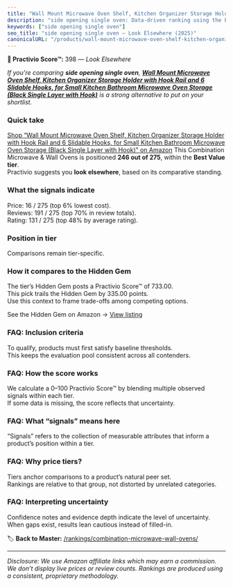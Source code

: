 ```yaml
---
title: "Wall Mount Microwave Oven Shelf, Kitchen Organizer Storage Holder with Hook Rail and 6 Slidable Hooks, for Small Kitchen Bathroom Microwave Oven Storage (Black Single Layer with Hook)"
description: "side opening single oven: Data-driven ranking using the Practivio Score™. Positioned by quality, value, demand, findability, momentum."
keywords: ["side opening single oven"]
seo_title: "side opening single oven — Look Elsewhere (2025)"
canonicalURL: "/products/wall-mount-microwave-oven-shelf-kitchen-organizer-storage-holder-with-hook-rail-and-6-slidable-hooks-for-small-kitchen-bathroom-microwave-oven-storage-black-single-layer-with-hook-B0DFYP4F4C/"
---
```


**🚫 Practivio Score™:** 398 — _Look Elsewhere_


*If you're comparing **side opening single oven**, **[Wall Mount Microwave Oven Shelf, Kitchen Organizer Storage Holder with Hook Rail and 6 Slidable Hooks, for Small Kitchen Bathroom Microwave Oven Storage (Black Single Layer with Hook)](https://www.amazon.com/dp/B0DFYP4F4C?tag=practivio-20)** is a strong alternative to put on your shortlist.*
### Quick take
[Shop “Wall Mount Microwave Oven Shelf, Kitchen Organizer Storage Holder with Hook Rail and 6 Slidable Hooks, for Small Kitchen Bathroom Microwave Oven Storage (Black Single Layer with Hook)” on Amazon](https://www.amazon.com/dp/B0DFYP4F4C?tag=practivio-20)
This Combination Microwave & Wall Ovens is positioned **246 out of 275**, within the **Best Value tier**.  
Practivio suggests you **look elsewhere**, based on its comparative standing.

### What the signals indicate
Price: 16 / 275 (top 6% lowest cost).  
Reviews: 191 / 275 (top 70% in review totals).  
Rating: 131 / 275 (top 48% by average rating).  

### Position in tier
Comparisons remain tier-specific.

### How it compares to the Hidden Gem
The tier’s Hidden Gem posts a Practivio Score™ of 733.00.  
This pick trails the Hidden Gem by 335.00 points.  
Use this context to frame trade-offs among competing options.  

See the Hidden Gem on Amazon → [View listing](https://www.amazon.com/dp/B0DY11H2PJ?tag=practivio-20)

### FAQ: Inclusion criteria
To qualify, products must first satisfy baseline thresholds.  
This keeps the evaluation pool consistent across all contenders.

### FAQ: How the score works
We calculate a 0–100 Practivio Score™ by blending multiple observed signals within each tier.  
If some data is missing, the score reflects that uncertainty.

### FAQ: What “signals” means here
“Signals” refers to the collection of measurable attributes that inform a product’s position within a tier.

### FAQ: Why price tiers?
Tiers anchor comparisons to a product’s natural peer set.  
Rankings are relative to that group, not distorted by unrelated categories.

### FAQ: Interpreting uncertainty
Confidence notes and evidence depth indicate the level of uncertainty.  
When gaps exist, results lean cautious instead of filled-in.


🏷️ **Back to Master:** [/rankings/combination-microwave-wall-ovens/](/rankings/combination-microwave-wall-ovens/)

---
_Disclosure: We use Amazon affiliate links which may earn a commission. We don’t display live prices or review counts. Rankings are produced using a consistent, proprietary methodology._
